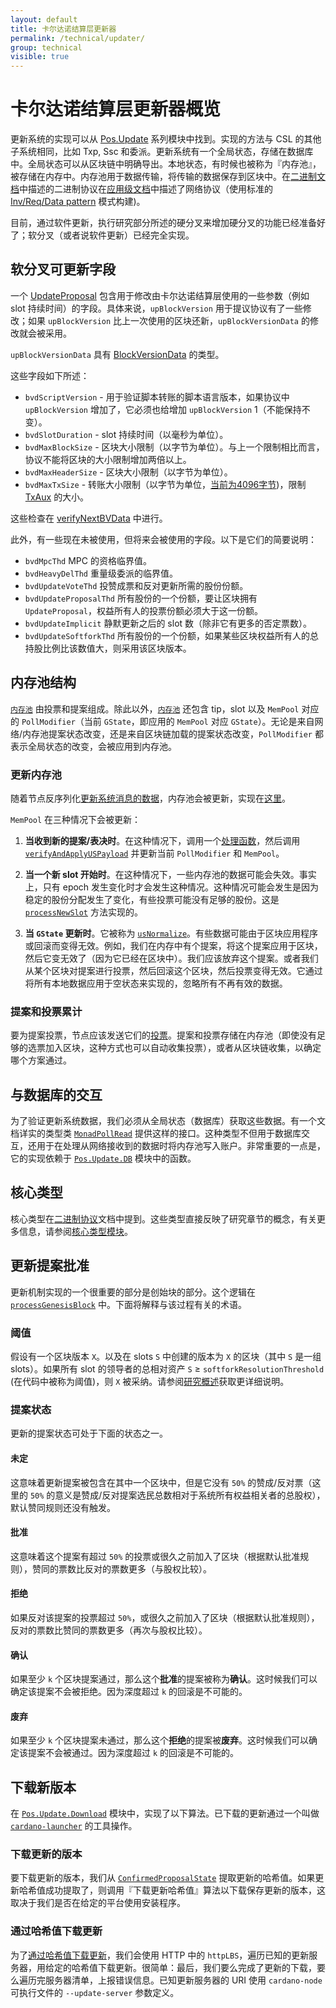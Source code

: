 ```yaml
---
layout: default
title: 卡尔达诺结算层更新器
permalink: /technical/updater/
group: technical
visible: true
---
```

<!-- Reviewed at ac0126b2753f1f5ca6fbfb555783fbeb1aa141bd -->

<!-- Updated at 6b5eda44e5942599a9781e5ad3f51eb820665b83 -->

# 卡尔达诺结算层更新器概览

更新系统的实现可以从 [Pos.Update](https://github.com/input-output-hk/cardano-sl/tree/6b5eda44e5942599a9781e5ad3f51eb820665b83/src/Pos/Update) 系列模块中找到。实现的方法与 CSL 的其他子系统相同，比如 Txp, Ssc 和委派。更新系统有一个全局状态，存储在数据库中。全局状态可以从区块链中明确导出。本地状态，有时候也被称为『内存池』，被存储在内存中。内存池用于数据传输，将传输的数据保存到区块中。在[二进制文档](/technical/protocols/binary-protocols/)中描述的二进制协议在[应用级文档](/technical/protocols/csl-application-level/)中描述了网络协议（使用标准的 [Inv/Req/Data
pattern](https://github.com/input-output-hk/cardano-sl/tree/43a2d079a026b90ba860e79b5be52d1337e26c6f/infra/Pos/Communication/Relay) 模式构建)。

目前，通过软件更新，执行研究部分所述的硬分叉来增加硬分叉的功能已经准备好了；软分叉（或者说软件更新）已经完全实现。


## 软分叉可更新字段

一个 [UpdateProposal](https://github.com/input-output-hk/cardano-sl/blob/43a2d079a026b90ba860e79b5be52d1337e26c6f/update/Pos/Update/Core/Types.hs#L110) 包含用于修改由卡尔达诺结算层使用的一些参数（例如 slot 持续时间）的字段。具体来说，`upBlockVersion` 用于提议协议有了一些修改；如果 `upBlockVersion` 比上一次使用的区块还新，`upBlockVersionData` 的修改就会被采用。

`upBlockVersionData` 具有 [BlockVersionData](https://github.com/input-output-hk/cardano-sl/blob/fe5e6a377ab63c506173545fd4d8633cd1afbdc6/core/Pos/Core/Types.hs#L206) 的类型。

这些字段如下所述：

- `bvdScriptVersion` - 用于验证脚本转账的脚本语言版本，如果协议中 `upBlockVersion` 增加了，它必须也给增加 `upBlockVersion` 1（不能保持不变）。
- `bvdSlotDuration` - slot 持续时间（以毫秒为单位）。
- `bvdMaxBlockSize` - 区块大小限制（以字节为单位）。与上一个限制相比而言，协议不能将区块的大小限制增加两倍以上。
- `bvdMaxHeaderSize` - 区块大小限制（以字节为单位）。
- `bvdMaxTxSize` - 转账大小限制（以字节为单位，[当前为4096字节](https://github.com/input-output-hk/cardano-sl/blob/43a2d079a026b90ba860e79b5be52d1337e26c6f/core/constants.yaml#L17))，限制 [TxAux](/technical/protocols/binary-protocols/#transaction-auxilary) 的大小。


这些检查在 [verifyNextBVData](https://github.com/input-output-hk/cardano-sl/blob/893e3c838bf847613313e8dbf04330176a788af4/update/Pos/Update/Poll/Logic/Base.hs#L232) 中进行。


此外，有一些现在未被使用，但将来会被使用的字段。以下是它们的简要说明：

- `bvdMpcThd` MPC 的资格临界值。
- `bvdHeavyDelThd` 重量级委派的临界值。
- `bvdUpdateVoteThd` 投赞成票和反对更新所需的股份份额。
- `bvdUpdateProposalThd` 所有股份的一个份额，要让区块拥有 `UpdateProposal`，权益所有人的投票份额必须大于这一份额。
- `bvdUpdateImplicit` 静默更新之后的 slot 数（除非它有更多的否定票数）。
- `bvdUpdateSoftforkThd` 所有股份的一个份额，如果某些区块权益所有人的总持股比例比该数值大，则采用该区块版本。

## 内存池结构

[`内存池`](https://github.com/input-output-hk/cardano-sl/blob/43a2d079a026b90ba860e79b5be52d1337e26c6f/update/Pos/Update/MemState/Types.hs#L29) 由投票和提案组成。除此以外，[`内存池`](https://github.com/input-output-hk/cardano-sl/blob/43a2d079a026b90ba860e79b5be52d1337e26c6f/update/Pos/Update/MemState/Types.hs#L39) 还包含 tip，slot 以及 `MemPool` 对应的 `PollModifier`（当前 `GState`，即应用的 `MemPool` 对应 `GState`）。无论是来自网络/内存池提案状态改变，还是来自区块链加载的提案状态改变，`PollModifier` 都表示全局状态的改变，会被应用到内存池。


### 更新内存池

随着节点反序列化[更新系统消息的数据](/technical/protocols/binary-protocols/#update-system)，内存池会被更新，实现在[这里](https://github.com/input-output-hk/cardano-sl/blob/43a2d079a026b90ba860e79b5be52d1337e26c6f/update/Pos/Update/MemState/Functions.hs#L35)。



`MemPool` 在三种情况下会被更新：

1. **当收到新的提案/表决时**。在这种情况下，调用一个[处理函数](https://github.com/input-output-hk/cardano-sl/blob/763822c4fd906f36fa97b6b1f973d31d52342f3f/update/Pos/Update/Logic/Local.hs#L186)，然后调用 [`verifyAndApplyUSPayload`](https://github.com/input-output-hk/cardano-sl/blob/dff5e00612c84af24964a98e5254602fa4f7fc17/update/Pos/Update/Poll/Logic/Apply.hs#L66) 并更新当前 `PollModifier` 和 `MemPool`。  

2. **当一个新 slot 开始时**。在这种情况下，一些内存池的数据可能会失效。事实上，只有 epoch 发生变化时才会发生这种情况。这种情况可能会发生是因为稳定的股份分配发生了变化，有些投票可能没有足够的股份。这是 [`processNewSlot`](https://github.com/input-output-hk/cardano-sl/blob/763822c4fd906f36fa97b6b1f973d31d52342f3f/update/Pos/Update/Logic/Local.hs#L283) 方法实现的。

3. **当 `GState` 更新时**。它被称为 [`usNormalize`](https://github.com/input-output-hk/cardano-sl/blob/763822c4fd906f36fa97b6b1f973d31d52342f3f/update/Pos/Update/Logic/Local.hs#L248)。有些数据可能由于区块应用程序或回滚而变得无效。例如，我们在内存中有个提案，将这个提案应用于区块，然后它变无效了（因为它已经在区块中）。我们应该放弃这个提案。或者我们从某个区块对提案进行投票，然后回滚这个区块，然后投票变得无效。它通过将所有本地数据应用于空状态来实现的，忽略所有不再有效的数据。

### 提案和投票累计

要为提案投票，节点应该发送它们的[投票](https://github.com/input-output-hk/cardano-sl/blob/04dc8e4a640a62f0d82633f3a78ab3d8540fd5e6/update/Pos/Update/Core/Types.hs#L255)。提案和投票存储在内存池（即使没有足够的选票加入区块，这种方式也可以自动收集投票），或者从区块链收集，以确定哪个方案通过。


## 与数据库的交互

为了验证更新系统数据，我们必须从全局状态（数据库）获取这些数据。有一个文档详实的类型类 [`MonadPollRead`](https://github.com/input-output-hk/cardano-sl/blob/446444070ee09857603797a90af970fff215c8c5/update/Pos/Update/Poll/Class.hs#L29) 提供这样的接口。这种类型不但用于数据库交互，还用于在处理从网络接收到的数据时将内存池写入账户。非常重要的一点是，它的实现依赖于 [`Pos.Update.DB`](https://github.com/input-output-hk/cardano-sl/blob/04dc8e4a640a62f0d82633f3a78ab3d8540fd5e6/update/Pos/Update/DB.hs) 模块中的函数。


## 核心类型

核心类型在[二进制协议](/technical/protocols/binary-protocols/)文档中提到。这些类型直接反映了研究章节的概念，有关更多信息，请参阅[核心类型模块](https://github.com/input-output-hk/cardano-sl/blob/04dc8e4a640a62f0d82633f3a78ab3d8540fd5e6/update/Pos/Update/Core/Types.hs)。


## 更新提案批准

更新机制实现的一个很重要的部分是创始块的部分。这个逻辑在 [`processGenesisBlock`](https://github.com/input-output-hk/cardano-sl/blob/6b5eda44e5942599a9781e5ad3f51eb820665b83/src/Pos/Update/Poll/Logic/Softfork.hs#L68) 中。下面将解释与该过程有关的术语。


### 阈值

假设有一个区块版本 `X`。以及在 slots `S` 中创建的版本为 `X` 的区块（其中 `S` 是一组 slots）。如果所有 slot 的领导者的总相对资产 `S` ≥ `softforkResolutionThreshold` (在代码中被称为阈值)，则 `X` 被采纳。请参阅[研究概述](/cardano/update-mechanism/#soft-fork-updates)获取更详细说明。


### 提案状态

更新的提案状态可处于下面的状态之一。


#### 未定

这意味着更新提案被包含在其中一个区块中，但是它没有 `50%` 的赞成/反对票（这里的 `50%` 的意义是赞成/反对提案选民总数相对于系统所有权益相关者的总股权），默认赞同规则还没有触发。


<!-- TODO: **Important remark:** when we are talking about stake, we need to be clear about
which stake distribution we are talking about. For each epoch we know stable distribution
for this epoch. It used in leaders selection (follow-the-satoshi) and also in many other
cases. Stable distribution is distribution as it was ﻿⁠⁠⁠⁠2k﻿⁠⁠⁠⁠ slots before the end of epoch.
To calculate stake of votes for proposal ﻿⁠⁠⁠⁠p﻿⁠⁠⁠⁠ we use stake distribution as per epoch in
which ﻿⁠⁠⁠⁠p﻿⁠⁠⁠⁠ was added to blocks. I. e. distribution which was ﻿⁠⁠⁠⁠2k﻿⁠⁠⁠⁠ slots before the
end of that epoch. This ensures that nobody can transfer his funds to another address
and vote from that address to increase total stake of voters.

**Another important remark:** when we are talking about stake, it's also important to be
clear whether we consider delegated stake. I. e. if Alice delegated to Bob, do we consider
that Alice's funds belong to Bob or Alice? When we use stake for votes, we consider delegated
stake, i. e. we consider that Alice's funds belong to Bob. Note that here we consider
only heavyweight delegation. I hope it's covered in documentation, but I am not sure. -->

#### 批准

这意味着这个提案有超过 `50%` 的投票或很久之前加入了区块（根据默认批准规则），赞同的票数比反对的票数更多（与股权比较）。


#### 拒绝

如果反对该提案的投票超过 `50%`，或很久之前加入了区块（根据默认批准规则），反对的票数比赞同的票数更多（再次与股权比较）。

#### 确认

如果至少 `k` 个区块提案通过，那么这个**批准**的提案被称为**确认**。这时候我们可以确定该提案不会被拒绝。因为深度超过 `k` 的回滚是不可能的。

#### 废弃

如果至少 `k` 个区块提案未通过，那么这个**拒绝**的提案被**废弃**。这时候我们可以确定该提案不会被通过。因为深度超过 `k` 的回滚是不可能的。

## 下载新版本

在 [`Pos.Update.Download`](https://github.com/input-output-hk/cardano-sl/blob/04dc8e4a640a62f0d82633f3a78ab3d8540fd5e6/src/Pos/Update/Download.hs) 模块中，实现了以下算法。已下载的更新通过一个叫做 [`cardano-launcher`](https://github.com/input-output-hk/cardano-sl/blob/82ba83c3ffb670201b309ff47e3d0ab5f4a17455/src/launcher/Main.hs) 的工具操作。


### 下载更新的版本

要下载更新的版本，我们从 [`ConfirmedProposalState`](https://github.com/input-output-hk/cardano-sl/blob/04dc8e4a640a62f0d82633f3a78ab3d8540fd5e6/update/Pos/Update/Poll/Types.hs#L114) 提取更新的哈希值。如果更新哈希值成功提取了，则调用『下载更新哈希值』算法以下载保存更新的版本，这取决于我们是否在给定的平台使用安装程序。

### 通过哈希值下载更新

为了[通过哈希值下载更新](https://github.com/input-output-hk/cardano-sl/blob/daa8b81785f38038187c45385c9a94510a5c3780/src/Pos/Update/Download.hs#L108)，我们会使用 HTTP 中的 `httpLBS`，遍历已知的更新服务器，用给定的哈希值下载更新。很简单：最后，我们要么完成了更新的下载，要么遍历完服务器清单，上报错误信息。已知更新服务器的 URI 使用 `cardano-node` 可执行文件的 `--update-server` 参数定义。

